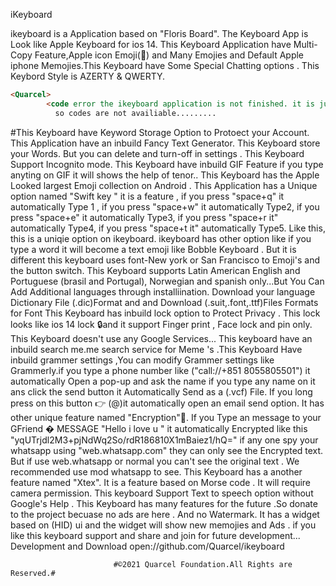 iKeyboard 


ikeyboard  is a Application based on "Floris Board". The Keyboard App is Look like Apple Keyboard for ios 14. This Keyboard Application have Multi-Copy Feature,Apple icon Emoji() and Many Emojies and Default Apple iphone Memojies.This Keyboard have Some Special Chatting options . This Keybord Style is AZERTY & QWERTY.

```markdown
<Quarcel>
        <code error the ikeyboard application is not finished. it is just started code>
          so codes are not availiable.........
```

#This Keyboard have Keyword Storage Option to Protoect your Account. This Application have  an inbuild Fancy Text Generator. This Keyboard store your Words. But you can delete and turn-off in settings . This Keyboard Support Incognito mode. This Keyboard have inbuild  GIF Feature if you type anyting on GIF it will shows the help of tenor..
This Keyboard has the Apple Looked  largest Emoji collection on Android . This Application has a Unique option named "Swift key " it is a feature , if you press "space+q" it automatically Type 1 , if you press "space+w" it automatically Type2,  if you press "space+e" it automatically
Type3,  if you press "space+r it" automatically
Type4,  if you press "space+t it" automatically
Type5. Like this, this is a uniqie option on ikeyboard. ikeyboard has other option like if you type a word it will become a text emoji like Bobble Keyboard . But it is different this keyboard uses font-New york or San Francisco to Emoji's and the button switch.
This Keyboard supports  Latin American English and Portuguese (brasil and Portugal), Norwegian and spanish only...But You Can Add Additional languages through installiination. Download your language Dictionary File (.dic)Format and and Download (.suit,.font,.ttf)Files Formats  for Font This Keyboard has inbuild lock option to Protect Privacy . This lock looks like ios 14 lock 🔒and it support Finger print , Face lock  and pin only. This Keyboard doesn't use any Google Services... This keyboard have an inbuild search me.me search service for Meme 's .This Keyboard Have inbuild grammer settings ,You can modify Grammer settings like Grammerly.if you type a phone number like ("call://+851 8055805501") it automatically Open a pop-up and ask the name if you type any name on it ans click the send button it Automatically Send as a (.vcf) File.
If you long press on this button 👉 (@)it automatically open an email send option.
It has other unique feature named "Encryption"🔐.
If you Type an message to your GFriend �
MESSAGE "Hello i love u " it automatically Encrypted like this 
"yqUTrjdl2M3+pjNdWq2So/rdR186810X1mBaiez1/hQ=" if any one spy your whatsapp using "web.whatsapp.com" they can only see the Encrypted text. But if use web.whatsapp or normal you can't see the original text . We recommended use mod whatsapp to see. This Keyboard has a another feature named "Xtex". It is a feature based on Morse code . It will require camera permission. This keyboard Support Text to speech option without Google's Help . This Keyboard has many features for the future .So donate to the project becuase no ads are here . And no Watermark. It has a widget based on (HID) ui and the widget will show new memojies and Ads . if you like this keyboard support and share and join for future development... 
Development and Download
open://github.com/Quarcel/ikeyboard


                           #©2021 Quarcel Foundation.All Rights are Reserved.#
